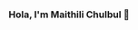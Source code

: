 ### Hola, I'm Maithili Chulbul 👋

<!-- A fortitude Comply

- 🔭 I’m currently working on Data Structure and Algorithm
- 🌱 I’m currently learning MATLAB
- 🤔 I’m looking for help with Web Development Course
- 📫 How to reach me: maithilichulbulm@gmail.com
- 😄 Pronouns: she/Her
- ⚡ Fun fact: love to do Bharatnatyam dance to refresh myself


Connect with me:
[Twitter- @ChulbulMaithili](https://twitter.com/ChulbulMaithili),[ Linkedin - @MaithiliChulbul](https://www.linkedin.com/in/maithili-chulbul-9b0006213/ ), [Leetcode - @MaithiliChulbul](https://leetcode.com/MaithiliChulbul/)
